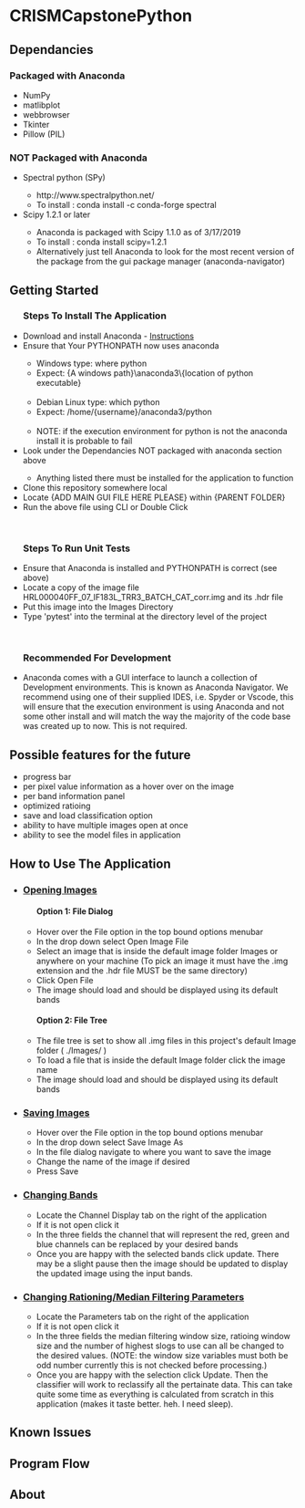 # CRISMCapstonePython

<h2>Dependancies</h2>

<h3>Packaged with Anaconda</h3>
<ul>
  <li>NumPy</li>
  <li>matlibplot</li>
  <li>webbrowser</li>
  <li>Tkinter</li>
  <li>Pillow (PIL)</li>
</ul>
<h3>NOT Packaged with Anaconda</h3>
<ul>
  <li>Spectral python (SPy)</li>
    <ul>
      <li><a>http://www.spectralpython.net/</a></li>
      <li>To install : conda install -c conda-forge spectral </li>
    </ul>
  <li>Scipy 1.2.1 or later</li>
    <ul>
      <li>Anaconda is packaged with Scipy 1.1.0 as of 3/17/2019</li>
      <li>To install : conda install scipy=1.2.1 </li>
      <li>Alternatively just tell Anaconda to look for the most recent version of the package from the gui package manager (anaconda-navigator)</li>
    </ul>
</ul>

<h2>Getting Started</h2>
  <ul><h3>Steps To Install The Application</h3>
    <li>Download and install Anaconda - <a href="https://docs.anaconda.com/anaconda/navigator/">Instructions</a></li>
    <li>Ensure that Your PYTHONPATH now uses anaconda</li>
      <ul>
        <li>Windows type: where python</li>
        <li>Expect: {A windows path}\anaconda3\{location of python executable}</li>
        <br>
        <li>Debian Linux type: which python</li>
        <li>Expect: /home/{username}/anaconda3/python</li>
        <br>
        <li>NOTE: if the execution environment for python is not the anaconda install it is probable to fail</li>
      </ul>
    <li>Look under the Dependancies NOT packaged with anaconda section above</li>
      <ul>
        <li>Anything listed there must be installed for the application to function</li>
      </ul>
    <li>Clone this repository somewhere local</li>
    <li>Locate {ADD MAIN GUI FILE HERE PLEASE} within {PARENT FOLDER}</li>
    <li>Run the above file using CLI or Double Click</li>
  </ul>
  <br>
  <ul><h3>Steps To Run Unit Tests</h3>
    <li>Ensure that Anaconda is installed and PYTHONPATH is correct (see above)</li>
    <li>Locate a copy of the image file HRL000040FF_07_IF183L_TRR3_BATCH_CAT_corr.img and its .hdr file</li>
    <li>Put this image into the Images Directory</li>
    <li>Type 'pytest' into the terminal at the directory level of the project</li>
  </ul>
  <br>
  <ul><h3>Recommended For Development</h3>
    <li>
      <div>
            Anaconda comes with a GUI interface to launch a collection of Development environments. This is known as Anaconda Navigator. We recommend using one of their supplied IDES, i.e. Spyder or Vscode, this will ensure that the execution environment is using Anaconda and not some other install and will match the way the majority of the code base was created up to now. This is not required.
      </div>
    </li>
  </ul>
  
<h2>Possible features for the future</h2>
  <ul>
    <li>progress bar</li>
    <li>per pixel value information as a hover over on the image</li>
    <li>per band information panel</li>
    <li>optimized ratioing</li>
    <li>save and load classification option</li>
    <li>ability to have multiple images open at once</li>
    <li>ability to see the model files in application</li>
  </ul>
<h2>How to Use The Application</h2>
  <ul>
    <li><h3 style="text-decoration:underline">Opening Images</h3></li>
    <ul>
      <h4>Option 1: File Dialog</h4>
      <li>Hover over the File option in the top bound options menubar</li>
      <li>In the drop down select Open Image File</li>
      <li>Select an image that is inside the default image folder Images or anywhere on your machine (To pick an image it must have the
      .img extension and the .hdr file MUST be the same directory)</li>
      <li>Click Open File</li>
      <li>The image should load and should be displayed using its default bands</li>
    </ul>
    <ul>
      <h4>Option 2: File Tree</h4>
      <li>The file tree is set to show all .img files in this project's default Image folder ( ./Images/ )</li>
      <li>To load a file that is inside the default Image folder click the image name</li>
      <li>The image should load and should be displayed using its default bands</li>
    </ul>
    <li><h3 style="text-decoration:underline">Saving Images</h3></li>
    <ul>
      <li>Hover over the File option in the top bound options menubar</li>
      <li>In the drop down select Save Image As</li>
      <li>In the file dialog navigate to where you want to save the image</li>
      <li>Change the name of the image if desired</li>
      <li>Press Save</li>
    </ul>
    <li><h3 style="text-decoration:underline">Changing Bands</h3></li>
    <ul>
      <li>Locate the Channel Display tab on the right of the application</li>
      <li>If it is not open click it</li>
      <li>In the three fields the channel that will represent the red, green and blue channels can be replaced by your desired bands</li>
      <li>Once you are happy with the selected bands click update. There may be a slight pause then the image should be updated to display the updated image using the input bands.</li>
    </ul>
    <li><h3 style="text-decoration:underline">Changing Rationing/Median Filtering Parameters</h3></li>
    <ul>
      <li>Locate the Parameters tab on the right of the application</li>
      <li>If it is not open click it</li>
      <li>In the three fields the median filtering window size, ratioing window size and the number of highest slogs to use can all be changed to the desired values. (NOTE: the window size variables must both be odd number currently this is not checked before processing.)</li>
      <li>Once you are happy with the selection click Update. Then the classifier will work to reclassify all the pertainate data. This can take quite some time as everything is calculated from scratch in this application (makes it taste better. heh. I need sleep).</li>
    </ul>

  </ul>

<h2>Known Issues</h2>


<h2>Program Flow</h2>

<h2>About</h2>
